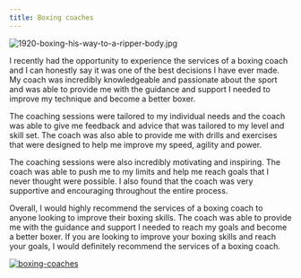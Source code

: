 ```yaml
---
title: Boxing coaches
---
```


![1920-boxing-his-way-to-a-ripper-body.jpg](/1920-boxing-his-way-to-a-ripper-body.jpg)

I recently had the opportunity to experience the services of a boxing coach and I can honestly say it was one of the best decisions I have ever made. My coach was incredibly knowledgeable and passionate about the sport and was able to provide me with the guidance and support I needed to improve my technique and become a better boxer.

The coaching sessions were tailored to my individual needs and the coach was able to give me feedback and advice that was tailored to my level and skill set. The coach was also able to provide me with drills and exercises that were designed to help me improve my speed, agility and power.

The coaching sessions were also incredibly motivating and inspiring. The coach was able to push me to my limits and help me reach goals that I never thought were possible. I also found that the coach was very supportive and encouraging throughout the entire process.

Overall, I would highly recommend the services of a boxing coach to anyone looking to improve their boxing skills. The coach was able to provide me with the guidance and support I needed to reach my goals and become a better boxer. If you are looking to improve your boxing skills and reach your goals, I would definitely recommend the services of a boxing coach.

[![boxing-coaches](<https://dabuttonfactory.com/button.png?t=CHECK+SERVICE&f=Noto+Sans-Bold&ts=26&tc=fff&hp=45&vp=20&c=11&bgt=unicolored&bgc=4bd42f>)](<https://londonexpertfinder.com/link>)